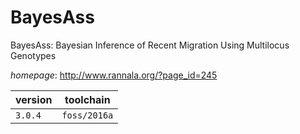 # BayesAss

BayesAss: Bayesian Inference of Recent Migration Using Multilocus Genotypes

*homepage*: <http://www.rannala.org/?page_id=245>

version | toolchain
--------|----------
``3.0.4`` | ``foss/2016a``
